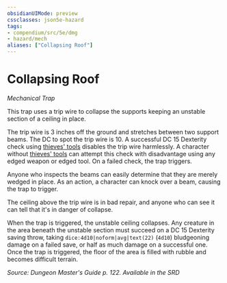 ```yaml
---
obsidianUIMode: preview
cssclasses: json5e-hazard
tags:
- compendium/src/5e/dmg
- hazard/mech
aliases: ["Collapsing Roof"]
---
```

# Collapsing Roof
*Mechanical Trap*  

This trap uses a trip wire to collapse the supports keeping an unstable section of a ceiling in place.

The trip wire is 3 inches off the ground and stretches between two support beams. The DC to spot the trip wire is 10. A successful DC 15 Dexterity check using [thieves' tools](2-Mechanics/CLI/items/thieves-tools.md) disables the trip wire harmlessly. A character without [thieves' tools](2-Mechanics/CLI/items/thieves-tools.md) can attempt this check with disadvantage using any edged weapon or edged tool. On a failed check, the trap triggers.

Anyone who inspects the beams can easily determine that they are merely wedged in place. As an action, a character can knock over a beam, causing the trap to trigger.

The ceiling above the trip wire is in bad repair, and anyone who can see it can tell that it's in danger of collapse.

When the trap is triggered, the unstable ceiling collapses. Any creature in the area beneath the unstable section must succeed on a DC 15 Dexterity saving throw, taking `dice:4d10|noform|avg|text(22)` (`4d10`) bludgeoning damage on a failed save, or half as much damage on a successful one. Once the trap is triggered, the floor of the area is filled with rubble and becomes difficult terrain.

*Source: Dungeon Master's Guide p. 122. Available in the <span title='Systems Reference Document (5.1)'>SRD</span>*